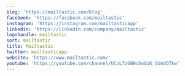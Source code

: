 ```yaml
---
blog: 'https://mailtastic.com/blog'
facebook: 'https://facebook.com/mailtastic'
instagram: 'https://instagram.com/mailtasticapp'
linkedin: 'https://linkedin.com/company/mailtastic'
logohandle: mailtastic
sort: mailtastic
title: Mailtastic
twitter: mailtasticapp
website: 'https://www.mailtastic.com/'
youtube: 'https://youtube.com/channel/UCoL7zGNHuhnQiK_OUndOTkw'
---
```

